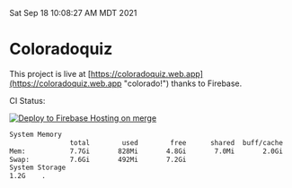 Sat Sep 18 10:08:27 AM MDT 2021

# Coloradoquiz


This project is live at [https://coloradoquiz.web.app](https://coloradoquiz.web.app "colorado!") thanks to Firebase.

CI Status: 

[![Deploy to Firebase Hosting on merge](https://github.com/teamkushal/coloradoquiz/actions/workflows/firebase-hosting-merge.yml/badge.svg)](https://github.com/teamkushal/coloradoquiz/actions/workflows/firebase-hosting-merge.yml)

```bash
System Memory
               total        used        free      shared  buff/cache   available
Mem:           7.7Gi       828Mi       4.8Gi       7.0Mi       2.0Gi       6.5Gi
Swap:          7.6Gi       492Mi       7.2Gi
System Storage
1.2G	.
```
